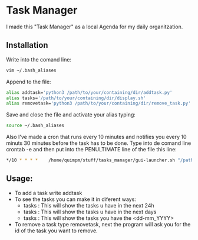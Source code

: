 # Task Manager

I made this "Task Manager" as a local Agenda for my daily organitzation.

## Installation

Write into the comand line:
```bash
vim ~/.bash_aliases
```
Append to the file:
```bash
alias addtask='python3 /path/to/your/containing/dir/addtask.py'
alias tasks='/path/to/your/containing/dir/display.sh'
alias removetask='python3 /path/to/your/containing/dir/remove_task.py'
```
Save and close the file and activate your alias typing:
```bash
source ~/.bash_aliases
```
Also I've made a cron that runs every 10 minutes and notifies you every 10 minuts 30 minutes before the task has to be done.
Type into de comand line crontab -e and then put into the PENULTIMATE line of the file this line:
```bash 
*/10 * * * *    /home/quimpm/stuff/tasks_manager/gui-launcher.sh "/path/to/your/containing/dir/notify.sh"
```

## Usage:
* To add a task write addtask
* To see the tasks you can make it in diferent ways:
    * tasks : This will show the tasks u have in the next 24h
    * tasks <number>: This will show the tasks u have in the next <number> days
    * tasks <dd-mm-YYYY>: This will show the tasks you have the <dd-mm_YYYY>
* To remove a task type removetask, next the program will ask you for the id of the task you want to remove.